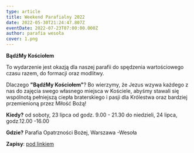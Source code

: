 ```yaml
---
type: article
title: Weekend Parafialny 2022
date: 2022-05-30T21:24:47.807Z
eventDate: 2022-07-23T07:00:00.000Z
author: parafia wesoła
cover: 1.png
---
```

<!--StartFragment-->

**BądźMy Kościołem**

To wydarzenie jest okazją dla naszej parafii do spędzenia wartościowego czasu razem, do formacji oraz modlitwy.

Dlaczego **"BądźMy Kościołem"**? Bo wierzymy, że Jezus wzywa każdego z nas do zajęcia swego własnego miejsca w Kościele, abyśmy stawali się wspólnotą pełniejszą ciepła braterskiego i pasji dla Królestwa oraz bardziej przemienioną przez Miłość Bożą!

**Kiedy?** od soboty, 23 lipca od godz. 9.00 - 21.30 do niedzieli, 24 lipca, godz.12.00 -16.00

**Gdzie?** Parafia Opatrzności Bożej, Warszawa -Wesoła

**Zapisy**: [](https://forms.gle/KGsaLwRd2RLJtDur6?fbclid=IwAR30Y4dQ4VHVO3yGdoYnutnzZRpouN5e4BTlUg1Rjb8cNXNM9NZ32Je_Z80)[pod linkiem](https://forms.gle/Z3c6HTyyB6E3pGb29)

<!--EndFragment-->